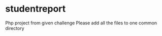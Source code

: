 # studentreport
Php project from given challenge 
Please add all the files to one common directory 
